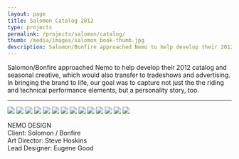 ```yaml
---
layout: page
title: Salomon Catalog 2012
type: projects
permalink: /projects/salomon/catalog/
thumb: /media/images/salomon_book-thumb.jpg
description: Salomon/Bonfire approached Nemo to help develop their 2012 catalog and seasonal creative, which would also transfer to tradeshows and advertising. In bringing the brand to life, our goal was to capture not just the the riding and technical performance elements, but a personality story, too.
---
```


Salomon/Bonfire approached Nemo to help develop their 2012 catalog and seasonal creative, which would also transfer to tradeshows and advertising. In bringing the brand to life, our goal was to capture not just the the riding and technical performance elements, but a personality story, too.

---

![](/media/images/salomon_book_1.jpg) 
![](/media/images/salomon_book_2.jpg)
![](/media/images/salomon_book_3.jpg)
![](/media/images/salomon_book_4.jpg)
![](/media/images/salomon_book_5.jpg)
![](/media/images/salomon_book_6.jpg)
![](/media/images/salomon_book_7.jpg)
![](/media/images/salomon_book_8.jpg)
![](/media/images/salomon_book_9.jpg)
![](/media/images/salomon_book_10.jpg)
![](/media/images/salomon_book_11.jpg)
![](/media/images/salomon_book_12.jpg)
![](/media/images/salomon_book_13.jpg)
![](/media/images/salomon_book_14.jpg)





NEMO DESIGN<br/>
Client: Solomon / Bonfire<br/>
Art Director: Steve Hoskins<br/>
Lead Designer: Eugene Good